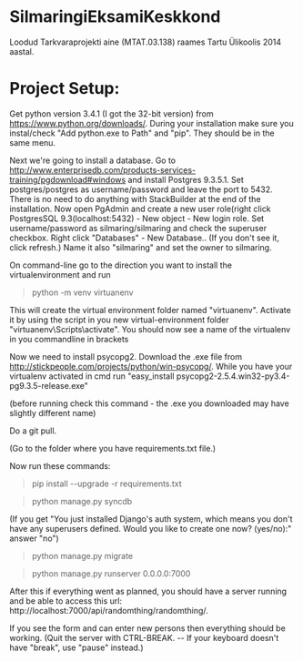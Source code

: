 SilmaringiEksamiKeskkond
========================

Loodud Tarkvaraprojekti aine (MTAT.03.138) raames Tartu Ülikoolis 2014 aastal.

Project Setup:
========================

Get python version 3.4.1 (I got the 32-bit version) from https://www.python.org/downloads/. During your installation make sure you instal/check "Add python.exe to Path" and "pip". They should be in the same menu.

Next we're going to install a database. Go to http://www.enterprisedb.com/products-services-training/pgdownload#windows and install Postgres 9.3.5.1. Set postgres/postgres as username/password and leave the port to 5432. There is no need to do anything with StackBuilder at the end of the installation. Now open PgAdmin and create a new user role(right click PostgresSQL 9.3(localhost:5432) - New object - New login role. Set username/password as silmaring/silmaring and check the superuser checkbox.
Right click "Databases" - New Database.. (If you don't see it, click refresh.)  Name it also "silmaring" and set the owner to silmaring.

On command-line go to the direction you want to install the virtualenvironment and run
> python -m venv virtuanenv

This will create the virtual environment folder named "virtuanenv". Activate it by using the script in you new virtual-environment folder "virtuanenv\Scripts\activate". You should now see a name of the virtualenv in you commandline in brackets

Now we need to install psycopg2. Download the .exe file from http://stickpeople.com/projects/python/win-psycopg/. While you have your virtualenv activated in cmd run
"easy_install psycopg2-2.5.4.win32-py3.4-pg9.3.5-release.exe"

(before running check this command - the .exe you downloaded may have slightly different name)

Do a git pull.

(Go to the folder where you have requirements.txt file.)

Now run these commands:
> pip install --upgrade -r requirements.txt

> python manage.py syncdb

(If you get "You just installed Django's auth system, which means you don't have any superusers defined.
Would you like to create one now? (yes/no):" answer "no")

> python manage.py migrate

> python manage.py runserver 0.0.0.0:7000

After this if everything went as planned, you should have a server running and be able to access this url:
http://localhost:7000/api/randomthing/randomthing/.

If you see the form and can enter new persons then everything should be working.
(Quit the server with CTRL-BREAK. -- If your keyboard doesn't have "break", use "pause" instead.)
